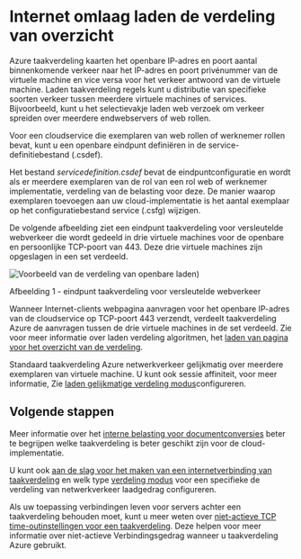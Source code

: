 
<properties
   pageTitle="Internet die tegenover elkaar liggen laden de verdeling van overzicht | Microsoft Azure "
   description="Overzicht voor Internet die tegenover elkaar liggen taakverdeling en de bijbehorende functies. Hoe werkt een taakverdeling voor Azure virtuele machines en cloudservices gebruiken."
   services="load-balancer"
   documentationCenter="na"
   authors="sdwheeler"
   manager="carmonm"
   editor="tysonn" />
<tags
   ms.service="load-balancer"
   ms.devlang="na"
   ms.topic="article"
   ms.tgt_pltfrm="na"
   ms.workload="infrastructure-services"
   ms.date="10/24/2016"
   ms.author="sewhee" />


# <a name="internet-facing-load-balancer-overview"></a>Internet omlaag laden de verdeling van overzicht

Azure taakverdeling kaarten het openbare IP-adres en poort aantal binnenkomende verkeer naar het IP-adres en poort privénummer van de virtuele machine en vice versa voor het verkeer antwoord van de virtuele machine. Laden taakverdeling regels kunt u distributie van specifieke soorten verkeer tussen meerdere virtuele machines of services. Bijvoorbeeld, kunt u het selectievakje laden web verzoek om verkeer spreiden over meerdere endwebservers of web rollen.

Voor een cloudservice die exemplaren van web rollen of werknemer rollen bevat, kunt u een openbare eindpunt definiëren in de service-definitiebestand (.csdef).

Het bestand _servicedefinition.csdef_ bevat de eindpuntconfiguratie en wordt als er meerdere exemplaren van de rol van een rol web of werknemer implementatie, verdeling van de belasting voor deze. De manier waarop exemplaren toevoegen aan uw cloud-implementatie is het aantal exemplaar op het configuratiebestand service (.csfg) wijzigen.

De volgende afbeelding ziet een eindpunt taakverdeling voor versleutelde webverkeer die wordt gedeeld in drie virtuele machines voor de openbare en persoonlijke TCP-poort van 443. Deze drie virtuele machines zijn opgeslagen in een set verdeeld.

![Voorbeeld van de verdeling van openbare laden](./media/load-balancer-internet-overview/IC727496.png))

Afbeelding 1 - eindpunt taakverdeling voor versleutelde webverkeer

Wanneer Internet-clients webpagina aanvragen voor het openbare IP-adres van de cloudservice op TCP-poort 443 verzendt, verdeelt taakverdeling Azure de aanvragen tussen de drie virtuele machines in de set verdeeld. Zie voor meer informatie over laden verdeling algoritmen, het [laden van pagina voor het overzicht van de verdeling](load-balancer-overview.md#load-balancer-features).

Standaard taakverdeling Azure netwerkverkeer gelijkmatig over meerdere exemplaren van virtuele machine. U kunt ook sessie affiniteit, voor meer informatie, Zie [laden gelijkmatige verdeling modus](load-balancer-distribution-mode.md)configureren.

## <a name="next-steps"></a>Volgende stappen

Meer informatie over het [interne belasting voor documentconversies](load-balancer-internal-overview.md) beter te begrijpen welke taakverdeling is beter geschikt zijn voor de cloud-implementatie.

U kunt ook [aan de slag voor het maken van een internetverbinding van taakverdeling](load-balancer-get-started-internet-arm-ps.md) en welk type [verdeling modus](load-balancer-distribution-mode.md) voor een specifieke de verdeling van netwerkverkeer laadgedrag configureren.

Als uw toepassing verbindingen leven voor servers achter een taakverdeling behouden moet, kunt u meer weten over [niet-actieve TCP time-outinstellingen voor een taakverdeling](load-balancer-tcp-idle-timeout.md). Deze helpen voor meer informatie over niet-actieve Verbindingsgedrag wanneer u taakverdeling Azure gebruikt.
